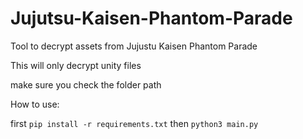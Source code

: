 # Jujutsu-Kaisen-Phantom-Parade
Tool to decrypt assets from Jujustu Kaisen Phantom Parade

This will only decrypt unity files

make sure you check the folder path

How to use:

first ```pip install -r requirements.txt``` then ```python3 main.py```
